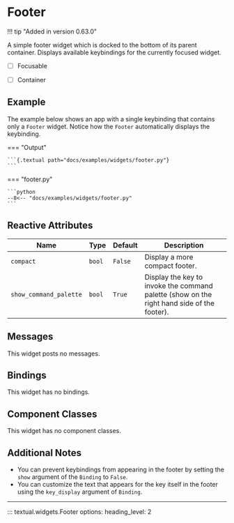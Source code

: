 # Footer

!!! tip "Added in version 0.63.0"

A simple footer widget which is docked to the bottom of its parent container. Displays
available keybindings for the currently focused widget.

- [ ] Focusable
- [ ] Container


## Example

The example below shows an app with a single keybinding that contains only a `Footer`
widget. Notice how the `Footer` automatically displays the keybinding.

=== "Output"

    ```{.textual path="docs/examples/widgets/footer.py"}
    ```

=== "footer.py"

    ```python
    --8<-- "docs/examples/widgets/footer.py"
    ```

## Reactive Attributes

| Name                   | Type   | Default | Description                                                                                |
| ---------------------- | ------ | ------- | ------------------------------------------------------------------------------------------ |
| `compact`              | `bool` | `False` | Display a more compact footer.                                                             |
| `show_command_palette` | `bool` | `True`  | Display the key to invoke the command palette (show on the right hand side of the footer). |

## Messages

This widget posts no messages.

## Bindings

This widget has no bindings.

## Component Classes

This widget has no component classes.


## Additional Notes

* You can prevent keybindings from appearing in the footer by setting the `show` argument of the `Binding` to `False`.
* You can customize the text that appears for the key itself in the footer using the `key_display` argument of `Binding`.


---


::: textual.widgets.Footer
    options:
      heading_level: 2
